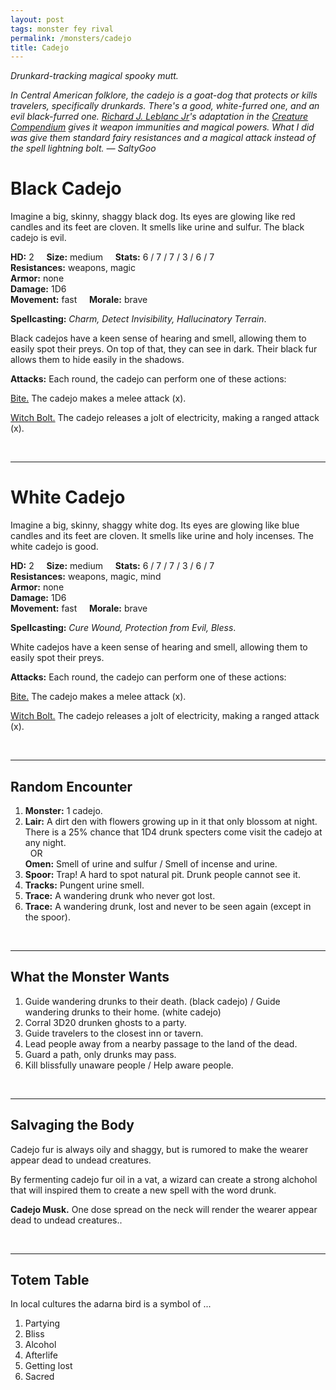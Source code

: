 ```yaml
---
layout: post
tags: monster fey rival
permalink: /monsters/cadejo
title: Cadejo
---
```


*Drunkard-tracking magical spooky mutt.*

<span class="alchemy"> *In Central American folklore, the cadejo is a goat-dog that protects or kills travelers, specifically drunkards. There's a good, white-furred one, and an evil black-furred one. [Richard J. Leblanc Jr](http://savevsdragon.blogspot.com/)'s adaptation in the [Creature Compendium](https://www.drivethrurpg.com/product/147588/CC1-Creature-Compendium) gives it weapon immunities and magical powers. What I did was give them standard fairy resistances and a magical attack instead of the spell lightning bolt. — SaltyGoo* </span>

# Black Cadejo

Imagine a big, skinny, shaggy black dog. Its eyes are glowing like red candles and its feet are cloven. It smells like urine and sulfur. The black cadejo is evil.

**HD:** 2  &nbsp; &nbsp;  **Size:** medium &nbsp; &nbsp; **Stats:** 6 / 7 / 7 / 3 / 6 / 7  <br>
**Resistances:** weapons, magic <br>
**Armor:** none <br>
**Damage:** 1D6 <br>
**Movement:** fast &nbsp; &nbsp; **Morale:** brave <br>

**Spellcasting:** *Charm, Detect Invisibility, Hallucinatory Terrain*. 

Black cadejos have a keen sense of hearing and smell, allowing them to easily spot their preys. On top of that, they can see in dark. Their black fur allows them to hide easily in the shadows.

**Attacks:** Each round, the cadejo can perform one of these actions:

<ins>Bite.</ins> The cadejo makes a melee attack (x).

<ins>Witch Bolt.</ins> The cadejo releases a jolt of electricity, making a ranged attack (x).

<br>

---

# White Cadejo

Imagine a big, skinny, shaggy white dog. Its eyes are glowing like blue candles and its feet are cloven. It smells like urine and holy incenses. The white cadejo is good.

**HD:** 2  &nbsp; &nbsp;  **Size:** medium &nbsp; &nbsp; **Stats:** 6 / 7 / 7 / 3 / 6 / 7  <br>
**Resistances:** weapons, magic, mind <br>
**Armor:** none <br>
**Damage:** 1D6 <br>
**Movement:** fast &nbsp; &nbsp; **Morale:** brave <br>

**Spellcasting:** *Cure Wound, Protection from Evil, Bless*. 

White cadejos have a keen sense of hearing and smell, allowing them to easily spot their preys. 

**Attacks:** Each round, the cadejo can perform one of these actions:

<ins>Bite.</ins> The cadejo makes a melee attack (x).

<ins>Witch Bolt.</ins> The cadejo releases a jolt of electricity, making a ranged attack (x).

<br>

---

## Random Encounter

1. **Monster:** 1 cadejo.
1. **Lair:** A dirt den with flowers growing up in it that only blossom at night. There is a 25% chance that 1D4 drunk specters come visit the cadejo at any night. <br>	&nbsp; OR <br>	**Omen:** Smell of urine and sulfur / Smell of incense and urine.
1. **Spoor:** Trap! A hard to spot natural pit. Drunk people cannot see it.
1. **Tracks:** Pungent urine smell.
1. **Trace:** A wandering drunk who never got lost.
1. **Trace:** A wandering drunk, lost and never to be seen again (except in the spoor).

<br>

---

## What the Monster Wants

1. Guide wandering drunks to their death. (black cadejo) / Guide wandering drunks to their home. (white cadejo)
1. Corral 3D20 drunken ghosts to a party.
1. Guide travelers to the closest inn or tavern.
1. Lead people away from a nearby passage to the land of the dead.
1. Guard a path, only drunks may pass.
1. Kill blissfully unaware people / Help aware people.

<br>

---

## Salvaging the Body

Cadejo fur is always oily and shaggy, but is rumored to make the wearer appear dead to undead creatures.

By fermenting cadejo fur oil in a vat, a wizard can create a strong alchohol that will inspired them to create a new spell with the word drunk.

<span class="alchemy">**Cadejo Musk.** One dose spread on the neck will render the wearer appear dead to undead creatures..</span>

<br>

---

## Totem Table

In local cultures the adarna bird is a symbol of ...

1. Partying
1. Bliss
1. Alcohol
1. Afterlife
1. Getting lost
1. Sacred 




